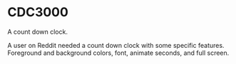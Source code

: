 # CDC3000
A count down clock.

A user on Reddit needed a count down clock with some specific features.  Foreground and background colors, font, animate seconds, and full screen.
